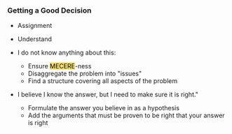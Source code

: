 ### Getting a Good Decision
- Assignment
- Understand

- I do not know anything about this:
	- Ensure <mark style="background: #FADF63EE;">MECERE</mark>-ness
	- Disaggregate the problem into "issues"
	- Find a structure covering all aspects of the problem
- I believe I know the answer, but I need to make sure it is right."
	- Formulate the answer you believe in as a hypothesis
	- Add the arguments that must be proven to be right that your answer is right